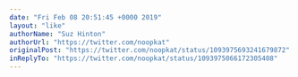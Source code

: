```yaml
---
date: "Fri Feb 08 20:51:45 +0000 2019"
layout: "like"
authorName: "Suz Hinton"
authorUrl: "https://twitter.com/noopkat"
originalPost: "https://twitter.com/noopkat/status/1093975693241679872"
inReplyTo: "https://twitter.com/noopkat/status/1093975066172305408"
---
```

